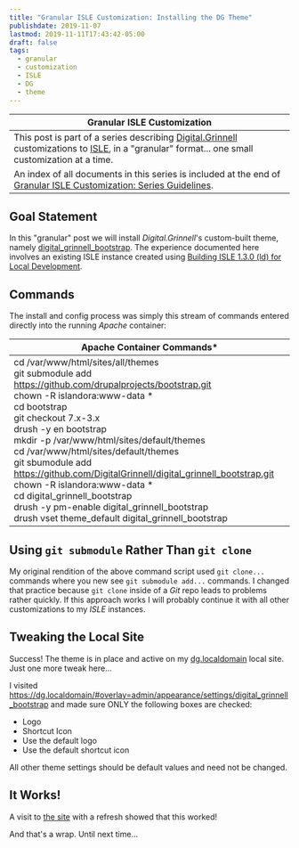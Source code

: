 ```yaml
---
title: "Granular ISLE Customization: Installing the DG Theme"
publishdate: 2019-11-07
lastmod: 2019-11-11T17:43:42-05:00
draft: false
tags:
  - granular
  - customization
  - ISLE
  - DG
  - theme
---
```


| Granular ISLE Customization |
| --- |
| This post is part of a series describing [Digital.Grinnell](https://digital.grinnell.edu) customizations to [ISLE](https://github.com/Islandora-Collaboration-Group/ISLE), in a "granular" format... one small customization at a time. |
| An index of all documents in this series is included at the end of [Granular ISLE Customization: Series Guidelines](https://static.grinnell.edu/blogs/McFateM/posts/047-granular-isle-customizations-the-series/). |

## Goal Statement
In this "granular" post we will install _Digital.Grinnell_'s custom-built theme, namely  [digital_grinnell_bootstrap](https://github.com/DigitalGrinnell/digital_grinnell_bootstrap). The experience documented here involves an existing ISLE instance created using [Building ISLE 1.3.0 (ld) for Local Development](https://static.grinnell.edu/blogs/McFateM/posts/034-building-isle-1.3.0-ld/).

## Commands
The install and config process was simply this stream of commands entered directly into the running _Apache_ container:

| Apache Container Commands* |
| --- |
| cd /var/www/html/sites/all/themes <br/> git submodule add https://github.com/drupalprojects/bootstrap.git <br/> chown -R islandora:www-data * <br/> cd bootstrap <br/> git checkout 7.x-3.x <br/> drush -y en bootstrap <br/> mkdir -p /var/www/html/sites/default/themes <br/> cd /var/www/html/sites/default/themes <br/> git sbumodule add https://github.com/DigitalGrinnell/digital_grinnell_bootstrap.git <br/> chown -R islandora:www-data * <br/> cd digital_grinnell_bootstrap <br/> drush -y pm-enable digital_grinnell_bootstrap <br/> drush vset theme_default digital_grinnell_bootstrap |

## Using `git submodule` Rather Than `git clone`
My original rendition of the above command script used `git clone...` commands where you new see `git submodule add...` commands.  I changed that practice because `git clone` inside of a _Git_ repo leads to problems rather quickly.  If this approach works I will probably continue it with all other customizations to my _ISLE_ instances.

## Tweaking the Local Site
Success! The theme is in place and active on my [dg.localdomain](https://dg.localdomain) local site.  Just one more tweak here...

I visited https://dg.localdomain/#overlay=admin/appearance/settings/digital_grinnell_bootstrap and made sure ONLY the following boxes are checked:

  - Logo
  - Shortcut Icon
  - Use the default logo
  - Use the default shortcut icon

All other theme settings should be default values and need not be changed.

## It Works!
A visit to [the site](https://dg.localdomain) with a refresh showed that this worked!

And that's a wrap.  Until next time...
